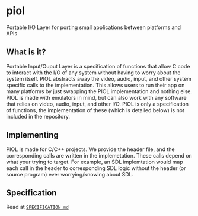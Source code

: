 # piol
Portable I/O Layer for porting small applications between platforms and APIs

## What is it?
Portable Input/Ouput Layer is a specification of functions that allow C code to interact with the I/O of any system without having to worry about the system itself. PIOL abstracts away the video, audio, input, and other system specific calls to the implementation. This allows users to run their app on many platforms by just swapping the PIOL implementation and nothing else. PIOL is made with emulators in mind, but can also work with any software that relies on video, audio, input, and other I/O. PIOL is only a specification of functions, the implementation of these (which is detailed below) is not included in the repository.

## Implementing
PIOL is made for C/C++ projects. We provide the header file, and the corresponding calls are written in the implemetation. These calls depend on what your trying to target. For example, an SDL implemtation would map each call in the header to corresponding SDL logic without the header (or source program) ever worrying/knowing about SDL.

## Specification
Read at [`SPECIFICATION.md`](SPECIFICATION.com)

